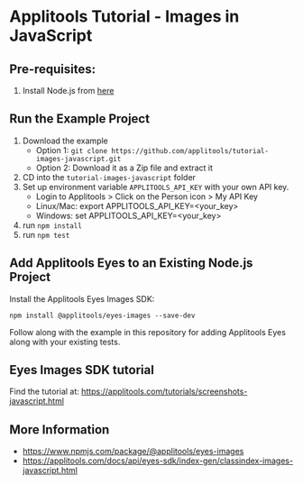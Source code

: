 # Applitools Tutorial - Images in JavaScript

## Pre-requisites:
1. Install Node.js from [here](https://nodejs.org/en/)

## Run the Example Project
1. Download the example
    * Option 1: `git clone https://github.com/applitools/tutorial-images-javascript.git`
    * Option 2: Download it as a Zip file and extract it
2. CD into the `tutorial-images-javascript` folder
3. Set up environment variable `APPLITOOLS_API_KEY` with your own API key.
    * Login to Applitools > Click on the Person icon > My API Key
    * Linux/Mac: export APPLITOOLS_API_KEY=<your_key>
    * Windows: set APPLITOOLS_API_KEY=<your_key>
4. run `npm install`
5. run `npm test`


## Add Applitools Eyes to an Existing Node.js Project

Install the Applitools Eyes Images SDK:

```
npm install @applitools/eyes-images --save-dev
```

Follow along with the example in this repository for adding Applitools Eyes along with your existing tests.

## Eyes Images SDK tutorial

Find the tutorial at: https://applitools.com/tutorials/screenshots-javascript.html

## More Information
* https://www.npmjs.com/package/@applitools/eyes-images
* https://applitools.com/docs/api/eyes-sdk/index-gen/classindex-images-javascript.html
